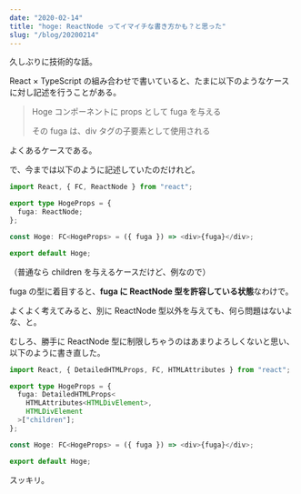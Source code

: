 ```yaml
---
date: "2020-02-14"
title: "hoge: ReactNode ってイマイチな書き方かも？と思った"
slug: "/blog/20200214"
---
```


久しぶりに技術的な話。

React × TypeScript の組み合わせで書いていると、たまに以下のようなケースに対し記述を行うことがある。

> Hoge コンポーネントに props として fuga を与える
>
> その fuga は、div タグの子要素として使用される

よくあるケースである。

で、今までは以下のように記述していたのだけれど。

```ts
import React, { FC, ReactNode } from "react";

export type HogeProps = {
  fuga: ReactNode;
};

const Hoge: FC<HogeProps> = ({ fuga }) => <div>{fuga}</div>;

export default Hoge;
```

（普通なら children を与えるケースだけど、例なので）

fuga の型に着目すると、**fuga に ReactNode 型を許容している状態**なわけで。

よくよく考えてみると、別に ReactNode 型以外を与えても、何ら問題はないよな、と。

むしろ、勝手に ReactNode 型に制限しちゃうのはあまりよろしくないと思い、以下のように書き直した。

```ts
import React, { DetailedHTMLProps, FC, HTMLAttributes } from "react";

export type HogeProps = {
  fuga: DetailedHTMLProps<
    HTMLAttributes<HTMLDivElement>,
    HTMLDivElement
  >["children"];
};

const Hoge: FC<HogeProps> = ({ fuga }) => <div>{fuga}</div>;

export default Hoge;
```

スッキリ。
